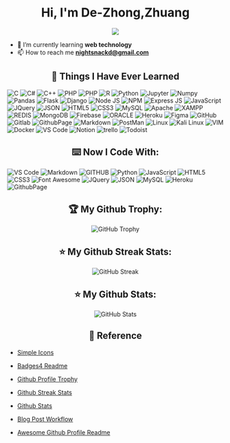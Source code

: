 <div>
<h1 align="center">
    Hi, I'm De-Zhong,Zhuang
</h1>

<div align= "center">
    <img src="https://komarev.com/ghpvc/?username=snackd&style=for-the-badge">
</div>

- 🌱 I’m currently learning **web technology**
- 📫 How to reach me **nightsnackd@gmail.com**
</div>

<div>
  <h2 align="center">📓 Things I Have Ever Learned </h2>

<img alt="C" src="https://img.shields.io/badge/C-00599C?style=for-the-badge&logo=c&logoColor=white" />

<img alt="C#" src="https://img.shields.io/badge/C%23-239120?style=for-the-badge&logo=c-sharp&logoColor=white" />

<img alt="C++" src="https://img.shields.io/badge/C%2B%2B-00599C?style=for-the-badge&logo=c%2B%2B&logoColor=white" />

<img alt="PHP" src="https://img.shields.io/badge/PHP-777BB4?style=for-the-badge&logo=php&logoColor=white" />

<img alt="PHP" src="https://img.shields.io/badge/Laravel-FF2D20?style=for-the-badge&logo=laravel&logoColor=white" />
    
<img alt="R" src="https://img.shields.io/badge/R-276DC3?style=for-the-badge&logo=r&logoColor=white" />

<img alt="Python" src="https://img.shields.io/badge/Python-FFD43B?style=for-the-badge&logo=python&logoColor=blue" />

<img alt="Jupyter" src="https://img.shields.io/badge/Jupyter-F37626.svg?&style=for-the-badge&logo=Jupyter&logoColor=white" />

<img alt="Numpy" src="https://img.shields.io/badge/Numpy-777BB4?style=for-the-badge&logo=numpy&logoColor=white" />

<img alt="Pandas" src="https://img.shields.io/badge/Pandas-2C2D72?style=for-the-badge&logo=pandas&logoColor=white" />

<img alt="Flask" src="https://img.shields.io/badge/Flask-000000?style=for-the-badge&logo=flask&logoColor=white" />

<img alt="Django" src="https://img.shields.io/badge/Django-092E20?style=for-the-badge&logo=django&logoColor=gree" />

<img alt="Node JS" src="https://img.shields.io/badge/Node.js-339933?style=for-the-badge&logo=nodedotjs&logoColor=white" />

<img alt="NPM" src="https://img.shields.io/badge/npm-CB3837?style=for-the-badge&logo=npm&logoColor=white" />

<img alt="Express JS" src="https://img.shields.io/badge/Express.js-000000?style=for-the-badge&logo=express&logoColor=white" />

<img alt="JavaScript" src="https://img.shields.io/badge/JavaScript-323330?style=for-the-badge&logo=javascript&logoColor=F7DF1E" />

<img alt="JQuery" src="https://img.shields.io/badge/jQuery-0769AD?style=for-the-badge&logo=jquery&logoColor=white" />

<img alt="JSON" src="https://img.shields.io/badge/json-5E5C5C?style=for-the-badge&logo=json&logoColor=white" />

<img alt="HTML5" src="https://img.shields.io/badge/HTML5-E34F26?style=for-the-badge&logo=html5&logoColor=white" />

<img alt="CSS3" src="https://img.shields.io/badge/CSS3-1572B6?style=for-the-badge&logo=css3&logoColor=white" />

<img alt="MySQL" src="https://img.shields.io/badge/MySQL-005C84?style=for-the-badge&logo=mysql&logoColor=white" />

<img alt="Apache" src="https://img.shields.io/badge/Apache-D22128?style=for-the-badge&logo=Apache&logoColor=white" />

<img alt="XAMPP" src="https://img.shields.io/badge/Xampp-F37623?style=for-the-badge&logo=xampp&logoColor=white" />

<img alt="REDIS" src="https://img.shields.io/badge/redis-CC0000.svg?&style=for-the-badge&logo=redis&logoColor=white" />

<img alt="MongoDB" src="https://img.shields.io/badge/MongoDB-4EA94B?style=for-the-badge&logo=mongodb&logoColor=white" />

<img alt="Firebase" src="https://img.shields.io/badge/firebase-ffca28?style=for-the-badge&logo=firebase&logoColor=black" />

<img alt="ORACLE" src="https://img.shields.io/badge/Oracle-F80000?style=for-the-badge&logo=oracle&logoColor=black" />

<img alt="Heroku" src="https://img.shields.io/badge/Heroku-430098?style=for-the-badge&logo=heroku&logoColor=white" />

<img alt="Figma" src="https://img.shields.io/badge/Figma-F24E1E?style=for-the-badge&logo=figma&logoColor=white" />

<img alt="GitHub" src="https://img.shields.io/badge/GitHub-100000?style=for-the-badge&logo=github&logoColor=white" />

<img alt="Gitlab" src="https://img.shields.io/badge/GitLab-330F63?style=for-the-badge&logo=gitlab&logoColor=white" />

<img alt="GithubPage" src="https://img.shields.io/badge/GitHub%20Pages-222222?style=for-the-badge&logo=GitHub%20Pages&logoColor=white" />

<img alt="Markdown" src="https://img.shields.io/badge/Markdown-000000?style=for-the-badge&logo=markdown&logoColor=white" />

<img alt="PostMan" src="https://img.shields.io/badge/Postman-FF6C37?style=for-the-badge&logo=Postman&logoColor=white" />

<img alt="Linux" src="https://img.shields.io/badge/Linux-FCC624?style=for-the-badge&logo=linux&logoColor=black" />

<img alt="Kali Linux" src="https://img.shields.io/badge/Kali_Linux-557C94?style=for-the-badge&logo=kali-linux&logoColor=white" />

<img alt="VIM" src="https://img.shields.io/badge/VIM-%2311AB00.svg?&style=for-the-badge&logo=vim&logoColor=white" />

<img alt="Docker" src="https://img.shields.io/badge/Docker-2CA5E0?style=for-the-badge&logo=docker&logoColor=white" />

<img alt="VS Code" src="https://img.shields.io/badge/Visual_Studio_Code-0078D4?style=for-the-badge&logo=visual%20studio%20code&logoColor=white" />

<img alt="Notion" src="https://img.shields.io/badge/Notion-000000?style=for-the-badge&logo=notion&logoColor=white" />

<img alt="trello" src="https://img.shields.io/badge/Trello-0052CC?style=for-the-badge&logo=trello&logoColor=white" />

<img alt="Todoist" src="https://img.shields.io/badge/Todoist-E44332?style=for-the-badge&logo=todoist&logoColor=whit" />
</div>

<div>
    <h2 align="center">⌨️ Now I Code With:</h2>
<img alt="VS Code" src="https://img.shields.io/badge/Visual_Studio_Code-0078D4?style=for-the-badge&logo=visual%20studio%20code&logoColor=white" />

<img alt="Markdown" src="https://img.shields.io/badge/Markdown-000000?style=for-the-badge&logo=markdown&logoColor=white" />

<img alt="GITHUB" src="https://img.shields.io/badge/GitHub-100000?style=for-the-badge&logo=github&logoColor=white" />

<img alt="Python" src="https://img.shields.io/badge/Python-FFD43B?style=for-the-badge&logo=python&logoColor=blue" />

<img alt="JavaScript" src="https://img.shields.io/badge/JavaScript-323330?style=for-the-badge&logo=javascript&logoColor=F7DF1E" />

<img alt="HTML5" src="https://img.shields.io/badge/HTML5-E34F26?style=for-the-badge&logo=html5&logoColor=white" />

<img alt="CSS3" src="https://img.shields.io/badge/CSS3-1572B6?style=for-the-badge&logo=css3&logoColor=white" />

<img alt="Font Awesome" src="https://img.shields.io/badge/Font_Awesome-339AF0?style=for-the-badge&logo=fontawesome&logoColor=white" />

<img alt="JQuery" src="https://img.shields.io/badge/jQuery-0769AD?style=for-the-badge&logo=jquery&logoColor=white" />

<img alt="JSON" src="https://img.shields.io/badge/json-5E5C5C?style=for-the-badge&logo=json&logoColor=white" />

<img alt="MySQL" src="https://img.shields.io/badge/MySQL-005C84?style=for-the-badge&logo=mysql&logoColor=white" />

<img alt="Heroku" src="https://img.shields.io/badge/Heroku-430098?style=for-the-badge&logo=heroku&logoColor=white" />

<img alt="GithubPage" src="https://img.shields.io/badge/GitHub%20Pages-222222?style=for-the-badge&logo=GitHub%20Pages&logoColor=white" />
</div>
<!-- <h2 align="center">📺 Latest YouTube Videos:</h2>

<!-- <div align="center"> -->

<!-- [<img src="https://img.shields.io/badge/-Subscribe-red?style=for-the-badge&logo=youtube&logoColor=white"/>]() -->

<!-- </div> -->

<!-- YOUTUBE:START -->
<!-- YOUTUBE:END -->

<!-- ➡️ [more videos...]() -->

<!-- <h2 align="center">📕 Latest Blog Posts:</h2> -->

<!-- BLOG-POST-LIST:START -->
<!-- BLOG-POST-LIST:END -->

<!-- ➡️ [more posts...] -->

<div>
<h2 align="center">🏆 My Github Trophy:</h2>
    <p align="center">
        <img alt="GitHub Trophy" src="https://github-profile-trophy.vercel.app/?username=snackd&theme=darkhub&title=MultiLanguage,Commits,Repositories,Stars&row=2&column=3&margin-w=10&margin-h=10" />
        </p>
</div>

<div>
<h2 align="center">⭐️ My Github Streak Stats:</h2>
    <p align="center">
        <img alt="GitHub Streak" src="https://streak-stats.demolab.com/?user=snackd&theme=dark" />
    </p>                                                                                        
</div>

<div>
<h2 align="center">⭐️ My Github Stats:</h2>
        <p align="center">
            <img align="center" alt="GitHub Stats" src="https://github-readme-stats.vercel.app/api?username=snackd&show_icons=true&theme=bear" />
        </p>                                                                                        
</div>
<!-- <details> -->
  <!-- <summary>📋 Recent GitHub Activities </summary> -->

<!--START_SECTION:activity-->

<!--END_SECTION:activity-->
<!-- </details> -->
<div>
<h2 align="center"> 📕 Reference </h2>
<!-- REFERENCE-POST-LIST:START -->

- [Simple Icons](https://github.com/simple-icons/simple-icons/tree/master)

- [Badges4 Readme](https://github.com/alexandresanlim/Badges4-README.md-Profile)

- [Github Profile Trophy](https://github.com/ryo-ma/github-profile-trophy)

- [Github Streak Stats](https://github.com/DenverCoder1/github-readme-streak-stats)

- [Github Stats](https://github.com/anuraghazra/github-readme-stats)

- [Blog Post Workflow](https://github.com/gautamkrishnar/blog-post-workflow)
- [Awesome Github Profile Readme](https://github.com/abhisheknaiidu/awesome-github-profile-readme)

<!-- REFERENCE-POST-LIST:END -->
</div>
